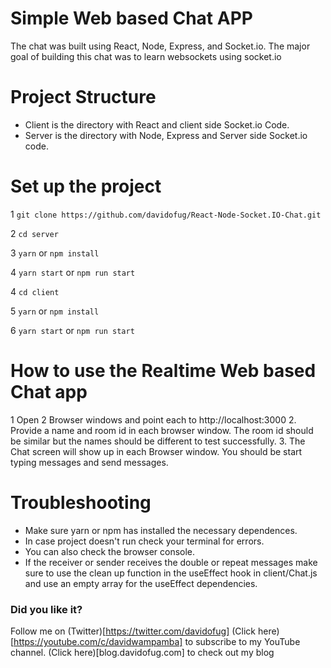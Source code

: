 # Simple Web based Chat APP

The chat was built using React, Node, Express, and Socket.io.
The major goal of building this chat was to learn websockets using socket.io

# Project Structure

-   Client is the directory with React and client side Socket.io Code.
-   Server is the directory with Node, Express and Server side Socket.io code.

# Set up the project

1 `git clone https://github.com/davidofug/React-Node-Socket.IO-Chat.git`

2 `cd server`

3 `yarn` or `npm install`

4 `yarn start` or `npm run start`

4 `cd client`

5 `yarn` or `npm install`

6 `yarn start` or `npm run start`

# How to use the Realtime Web based Chat app

1 Open 2 Browser windows and point each to http://localhost:3000 2. Provide a name and room id in each browser window. The room id should be similar but the names should be different to test successfully. 3. The Chat screen will show up in each Browser window. You should be start typing messages and send messages.

# Troubleshooting

-   Make sure yarn or npm has installed the necessary dependences.
-   In case project doesn't run check your terminal for errors.
-   You can also check the browser console.
-   If the receiver or sender receives the double or repeat messages make sure to use the clean up function in the useEffect hook in client/Chat.js and use an empty array for the useEffect dependencies.

### Did you like it?

Follow me on (Twitter)[https://twitter.com/davidofug]
(Click here)[https://youtube.com/c/davidwampamba] to subscribe to my YouTube channel.
(Click here)[blog.davidofug.com] to check out my blog
